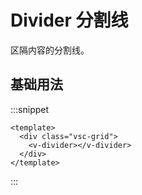 # Divider 分割线

区隔内容的分割线。

## 基础用法

:::snippet

```vue
<template>
  <div class="vsc-grid">
    <v-divider></v-divider>
  </div>
</template>
```

:::
